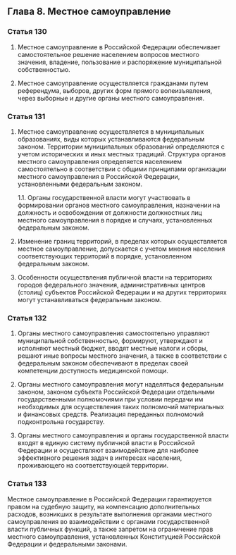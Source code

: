 ## Глава 8. Местное самоуправление ##

### Статья 130 ###

1. Местное самоуправление в Российской Федерации обеспечивает самостоятельное решение 
населением вопросов местного значения, владение, пользование и распоряжение муниципальной 
собственностью.

2. Местное самоуправление осуществляется гражданами путем референдума, выборов, других 
форм прямого волеизъявления, через выборные и другие органы местного самоуправления.

### Статья 131 ###

1. Местное самоуправление осуществляется в муниципальных образованиях, виды которых 
устанавливаются федеральным законом. Территории муниципальных образований определяются с 
учетом исторических и иных местных традиций. Структура органов местного самоуправления 
определяется населением самостоятельно в соответствии с общими принципами организации 
местного самоуправления в Российской Федерации, установленными федеральным законом.

	1.1. Органы государственной власти могут участвовать в формировании органов местного 
	самоуправления, назначении на должность и освобождении от должности должностных лиц 
	местного самоуправления в порядке и случаях, установленных федеральным законом.

2. Изменение границ территорий, в пределах которых осуществляется местное самоуправление, 
допускается с учетом мнения населения соответствующих территорий в порядке, установленном 
федеральным законом.

3. Особенности осуществления публичной власти на территориях городов федерального 
значения, административных центров (столиц) субъектов Российской Федерации и на других 
территориях могут устанавливаться федеральным законом.

### Статья 132 ###

1. Органы местного самоуправления самостоятельно управляют муниципальной собственностью, 
формируют, утверждают и исполняют местный бюджет, вводят местные налоги и сборы, решают 
иные вопросы местного значения, а также в соответствии с федеральным законом обеспечивают 
в пределах своей компетенции доступность медицинской помощи.

2. Органы местного самоуправления могут наделяться федеральным законом, законом субъекта 
Российской Федерации отдельными государственными полномочиями при условии передачи им 
необходимых для осуществления таких полномочий материальных и финансовых средств. 
Реализация переданных полномочий подконтрольна государству.

3. Органы местного самоуправления и органы государственной власти входят в единую систему 
публичной власти в Российской Федерации и осуществляют взаимодействие для наиболее 
эффективного решения задач в интересах населения, проживающего на соответствующей 
территории.

### Статья 133 ###

Местное самоуправление в Российской Федерации гарантируется правом на судебную защиту, на 
компенсацию дополнительных расходов, возникших в результате выполнения органами местного 
самоуправления во взаимодействии с органами государственной власти публичных функций, а 
также запретом на ограничение прав местного самоуправления, установленных Конституцией 
Российской Федерации и федеральными законами.